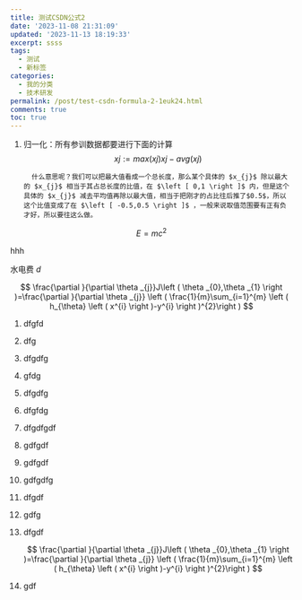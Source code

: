 ```yaml
---
title: 测试CSDN公式2
date: '2023-11-08 21:31:09'
updated: '2023-11-13 18:19:33'
excerpt: ssss
tags:
  - 测试
  - 新标签
categories:
  - 我的分类
  - 技术研发
permalink: /post/test-csdn-formula-2-1euk24.html
comments: true
toc: true
---
```




1. 归一化：所有参训数据都要进行下面的计算
   $$
   xj:=max(xj)xj−avg(xj)
   $$

         什么意思呢？我们可以把最大值看成一个总长度，那么某个具体的 $x_{j}$ 除以最大的 $x_{j}$ 相当于其占总长度的比值，在 $\left [ 0,1 \right ]$ 内，但是这个具体的 $x_{j}$ 减去平均值再除以最大值，相当于把刚才的占比往后推了$0.5$，所以这个比值变成了在 $\left [ -0.5,0.5 \right ]$ ，一般来说取值范围要有正有负才好，所以要往这么做。

$$
E=mc^2
$$

hhh

水电费 $d$

$$
\frac{\partial }{\partial \theta _{j}}J\left ( \theta _{0},\theta _{1} \right )=\frac{\partial }{\partial \theta _{j}} \left ( \frac{1}{m}\sum_{i=1}^{m} \left ( h_{\theta} \left ( x^{i} \right )-y^{i} \right )^{2}\right )
$$

1. dfgfd
2. dfg
3. dfgdfg
4. gfdg
5. dfgdfg
6. dfgfdg
7. dfgdfgdf
8. gdfgdf
9. gdfgdf
10. gdfgdfg
11. dfgdf
12. gdfg
13. dfgdf

     $$
     \frac{\partial }{\partial \theta _{j}}J\left ( \theta _{0},\theta _{1} \right )=\frac{\partial }{\partial \theta _{j}} \left ( \frac{1}{m}\sum_{i=1}^{m} \left ( h_{\theta} \left ( x^{i} \right )-y^{i} \right )^{2}\right )
     $$
14. gdf
